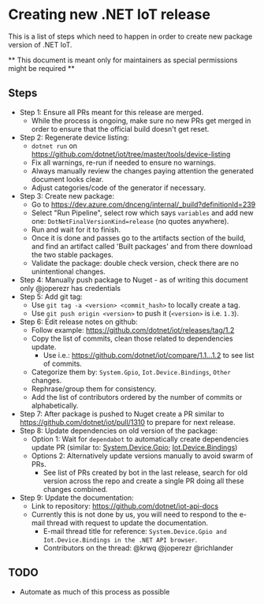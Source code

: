 # Creating new .NET IoT release

This is a list of steps which need to happen in order to create new package version of .NET IoT.

** This document is meant only for maintainers as special permissions might be required **

## Steps

- Step 1: Ensure all PRs meant for this release are merged.
  - While the process is ongoing, make sure no new PRs get merged in order to ensure that the official build doesn't get reset.
- Step 2: Regenerate device listing:
  - `dotnet run` on https://github.com/dotnet/iot/tree/master/tools/device-listing
  - Fix all warnings, re-run if needed to ensure no warnings.
  - Always manually review the changes paying attention the generated document looks clear.
  - Adjust categories/code of the generator if necessary.
- Step 3: Create new package:
  - Go to https://dev.azure.com/dnceng/internal/_build?definitionId=239
  - Select "Run Pipeline", select row which says `variables` and add new one: `DotNetFinalVersionKind=release` (no quotes anywhere).
  - Run and wait for it to finish.
  - Once it is done and passes go to the artifacts section of the build, and find an artifact called 'Built packages' and from there download the two stable packages.
  - Validate the package: double check version, check there are no unintentional changes.
- Step 4: Manually push package to Nuget - as of writing this document only @joperezr has credentials
- Step 5: Add git tag:
  - Use `git tag -a <version> <commit_hash>` to locally create a tag.
  - Use `git push origin <version>` to push it (`<version>` is i.e. `1.3`).
- Step 6: Edit release notes on github:
  - Follow example: https://github.com/dotnet/iot/releases/tag/1.2
  - Copy the list of commits, clean those related to dependencies update.
    - Use i.e.: https://github.com/dotnet/iot/compare/1.1...1.2 to see list of commits.
  - Categorize them by: `System.Gpio`, `Iot.Device.Bindings`, `Other` changes.
  - Rephrase/group them for consistency.
  - Add the list of contributors ordered by the number of commits or alphabetically.
- Step 7: After package is pushed to Nuget create a PR similar to https://github.com/dotnet/iot/pull/1310 to prepare for next release.
- Step 8: Update dependencies on old version of the package:
  - Option 1: Wait for `dependabot` to automatically create dependencies update PR (similar to: [System.Device.Gpio](https://github.com/dotnet/iot/pulls?q=is%3Apr+Bump+System.Device.Gpio+is%3Aclosed+author%3Aapp%2Fdependabot); [Iot.Device.Bindings](https://github.com/dotnet/iot/pulls?q=is%3Apr+Bump+Iot.Device.Bindings+is%3Aclosed+author%3Aapp%2Fdependabot))
  - Options 2: Alternatively update versions manually to avoid swarm of PRs.
    - See list of PRs created by bot in the last release, search for old version across the repo and create a single PR doing all these changes combined.
- Step 9: Update the documentation:
  - Link to repository: https://github.com/dotnet/iot-api-docs
  - Currently this is not done by us, you will need to respond to the e-mail thread with request to update the documentation.
    - E-mail thread title for reference: `System.Device.Gpio and Iot.Device.Bindings in the .NET API browser`.
    - Contributors on the thread: @krwq @joperezr @richlander

## TODO

- Automate as much of this process as possible
